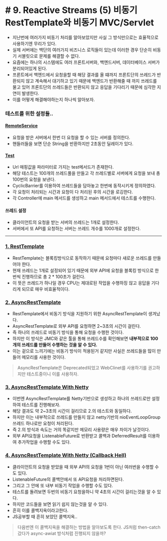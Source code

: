 # \# 9. Reactive Streams (5) 비동기 RestTemplate와 비동기 MVC/Servlet
- 지난번에 여러가지 비동기 처리를 알아보았지만 사실 그 방식만으로는 효율적으로 사용하기엔 무리가 있다.
- 실제 서버에는 백단의 여러가지 비즈니스 로직들이 있는데 이러한 경우 단순히 비동기 서블릿으로 문제를 해결할 수 없다.
- 요즘에는 하나의 시스템에도 여러 프론트서버와, 백엔드서버, 데이터베이스 서버가 분리되어있게 된다.
- 프론트에서 백엔드에서 요청을할 때 해당 결과를 올 떄까지 프론트단의 쓰레드가 반환되지 않고 계속해서 대기하고 있기 때문에 백엔드가 반환해줄 때 까지 쓰레드를 물고 있어 프론트단의 쓰레드들은 반환되지 않고 응답을 기다리기 때문에 심각한 지연이 발생한다.
- 이를 어떻게 해결해야하는지 하나씩 알아보자.

### 테스트를 위한 설정들..
#### [RemoteService](RemoteService.java)
- 요청을 받은 서버에서 한번 더 요청을 할 수 있는 서버를 정의한다.
- 핸들러들을 보면 단순 String을 반환하지만 2초동안 딜레이가 있다.

#### [Test](LoadTest.java)
- Url 매핑값을 파라미터로 가지는 test메서드가 존재한다.
- 해당 테스트는 100개의 쓰레드풀을 만들고 각 쓰레드별로 서버에게 요청을 보내 총 100번의 요청을 보낸다.
- CyclicBarrier를 이용하여 쓰레드들을 담아놓고 한번에 동작시키게 정의하였다.
- 각 요청이 처리되는 시간과 요청이 다 처리된 후의 시간을 로깅한다. 
- 각 Controller에 main 메서드를 생성하고 main 메서드에서 테스트를 수행한다.

#### 쓰레드 설정
- 클라이언트의 요청을 받는 서버의 쓰레드는 1개로 설정한다.
- 서버에서 또 API를 요청하는 서버는 쓰레드 개수를 1000개로 설정한다.
---

### [1. RestTemplate](Ex1_1MyController.java)
- RestTemplate는 블록킹방식으로 동작하기 때문에 요청마다 새로운 쓰레드를 만들어야 한다.
- 현재 쓰레드는 1개로 설정되어 있기 때문에 외부 API에 요청을 블록킹 방식으로 한번씩 진행하므로 총 2 * 100초가 걸린다.
- 이 뜻은 쓰레드가 하나일 경우 CPU는 제대로된 작업을 수행하징 않고 응답을 기다리게 되므로 매우 비효율적이다.

### [2. AsyncRestTemplate](Ex2_1MyController.java)
- RestTemplate에서 비동기 방식을 지원하기 위한 AsyncRestTemplate이 생겨났다.
- AsyncRestTemplate로 외부 API를 요청하면 2~3초의 시간이 걸린다.
- 즉 하나의 쓰레드로 비동기 방식을 통해 요청을 수행한 것이다.
- 하지만 이 방식은 JMC와 같은 툴을 통해 쓰레드수를 확인해보면 **내부적으로 100개의 쓰레드를 만들어 수행하는 것을 알 수 있다.**
- 이는 겉으로 느끼기에는 비동기 방식이 적용된거 같지만 사실은 쓰레드들을 많이 만들어 메모리를 사용한 것이다.

> AsyncRestTemplate은 Deprecated되었고 WebClinet를 사용하기를 권고하지만 테스트중이니 이를 사용하자.

### [3. AsyncRestTemplate With Netty](Ex3_1MyController.java)
- 이번엔 AsyncRestTemplate를 Netty기반으로 생성하고 하나의 쓰레드로만 설정하여 테스트를 진행해보자.
- 해당 결과도 약 2~3초의 시간이 걸리므로 2.의 테스트와 동일하다.
- 하지만 이는 내부적으로 쓰레드를 만들지 않고 netty기반의 nioEventLoopGroup쓰레드 하나로만 요청이 처리된다.
- 즉 2.의 방식과 속도는 거의 똑같지만 메모리 사용량은 매우 차이가 날것이다.
- 외부 API요청을 ListenableFuture로 반환받고 콜백과 DeferredResult를 이용하여 추가작업을 수행할 수도 있다.

### [4. AsyncRestTemplate With Netty (Callback Hell)](Ex4_1MyController.java)
- 클라이언트의 요청을 받았을 때 외부 API의 요청을 1번이 아닌 여러번을 수행할 수도 있다.
- ListenableFuture의 콜백안에서 또 API요청을 처리하면된다.
- 그리고 그 안에 또 내부 비동기 작업을 수행할 수도 있다.
- 테스트를 돌려보면 두번의 비동기 요청을하니 약 4초의 시간이 걸리는것을 알 수 있다.
- 하지만 코드들을 보면 읽기 쉽지 않는것을 알 수 있다.
- 흔히 이를 콜백지옥이라고한다. 
- JS공부할 때 흔히 보았던 콜백지옥..

> 다음번엔 이 콜백지옥을 해결하는 방법을 알아보도록 한다. JS처럼 then-catch 갔다가 async-awiat 방식처럼 진행되지 않을까?

